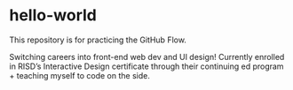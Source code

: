 # hello-world
This repository is for practicing the GitHub Flow.

Switching careers into front-end web dev and UI design! Currently enrolled in RISD’s Interactive Design certificate through their continuing ed program + teaching myself to code on the side.
